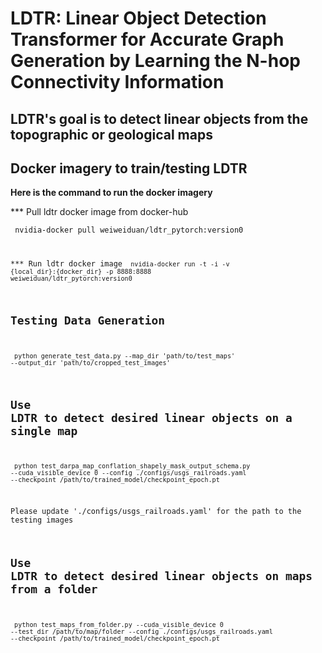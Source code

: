 # LDTR: Linear Object Detection Transformer for Accurate Graph Generation by Learning the N-hop Connectivity Information

## LDTR's goal is to detect linear objects from the topographic or geological maps

## Docker imagery to train/testing LDTR
**Here is the command to run the docker imagery**

*** Pull ldtr docker image from docker-hub

<code> nvidia-docker pull weiweiduan/ldtr_pytorch:version0

*** Run ldtr docker image
<code> nvidia-docker run -t -i -v {local_dir}:{docker_dir} -p 8888:8888 weiweiduan/ldtr_pytorch:version0</code>

## Testing Data Generation

<code> python generate_test_data.py --map_dir 'path/to/test_maps' --output_dir 'path/to/cropped_test_images' </code>

## Use LDTR to detect desired linear objects on a single map

<code> python test_darpa_map_conflation_shapely_mask_output_schema.py --cuda_visible_device 0 --config ./configs/usgs_railroads.yaml --checkpoint /path/to/trained_model/checkpoint_epoch.pt </code>

Please update './configs/usgs_railroads.yaml' for the path to the testing images 

## Use LDTR to detect desired linear objects on maps from a folder

<code> python test_maps_from_folder.py --cuda_visible_device 0 --test_dir /path/to/map/folder --config ./configs/usgs_railroads.yaml --checkpoint /path/to/trained_model/checkpoint_epoch.pt </code>
